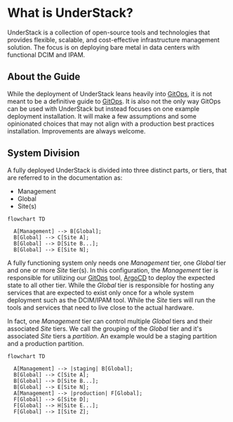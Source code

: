 # What is UnderStack?

UnderStack is a collection of open-source tools and technologies that provides
flexible, scalable, and cost-effective infrastructure management solution. The
focus is on deploying bare metal in data centers with functional DCIM and IPAM.

## About the Guide

While the deployment of UnderStack leans heavily into [GitOps][gitops], it is not meant to
be a definitive guide to [GitOps][gitops]. It is also not the only way GitOps can be used
with UnderStack but instead focuses on one example deployment installation.
It will make a few assumptions and some opinionated choices that may not align
with a production best practices installation. Improvements are always welcome.

## System Division

A fully deployed UnderStack is divided into three distinct parts, or tiers,
that are referred to in the documentation as:

- Management
- Global
- Site(s)

```mermaid
flowchart TD

  A[Management] --> B[Global];
  B[Global] --> C[Site A];
  B[Global] --> D[Site B...];
  B[Global] --> E[Site N];
```

A fully functioning system only needs one _Management_ tier, one _Global_
tier and one or more _Site_ tier(s). In this configuration,
the _Management_ tier is responsible for utilizing our [GitOps][gitops]
tool, [ArgoCD][argocd] to deploy the expected state to all other tier.
While the _Global_ tier is
responsible for hosting any services that are expected to exist only once
for a whole system deployment such as the DCIM/IPAM tool. While the _Site_
tiers will run the tools and services that need to live close to the
actual hardware.

In fact, one _Management_ tier can control multiple _Global_ tiers
and their associated _Site_ tiers. We call the grouping of the _Global_
tier and it's associated _Site_ tiers a _partition_. An example
would be a staging partition and a production partition.

```mermaid
flowchart TD

  A[Management] --> |staging| B[Global];
  B[Global] --> C[Site A];
  B[Global] --> D[Site B...];
  B[Global] --> E[Site N];
  A[Management] --> |production| F[Global];
  F[Global] --> G[Site D];
  F[Global] --> H[Site E...];
  F[Global] --> I[Site Z];
```

[argocd]: <https://argo-cd.readthedocs.io/en/stable/>
[gitops]: <https://about.gitlab.com/topics/gitops/>
